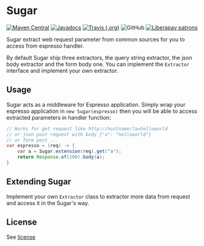 # Sugar

[![Maven Central](https://img.shields.io/maven-central/v/io.github.espresso4j/sugar.svg)](https://search.maven.org/artifact/io.github.espresso4j/sugar)
[![Javadocs](http://www.javadoc.io/badge/io.github.espresso4j/sugar.svg)](http://www.javadoc.io/doc/io.github.espresso4j/sugar)
[![Travis (.org)](https://img.shields.io/travis/espresso4j/sugar.svg)](https://travis-ci.org/espresso4j/sugar)
![GitHub](https://img.shields.io/github/license/espresso4j/sugar.svg)
[![Liberapay patrons](https://img.shields.io/liberapay/patrons/Sunng.svg)](https://liberapay.com/Sunng/donate)

Sugar extract web request parameter from common sources for you to
access from espresso handler.

By default Sugar ship three extractors, the query string extractor,
the json body extractor and the form body one. You can implement the
`Extractor` interface and implement your own extractor.

## Usage

Sugar acts as a middleware for Espresso application. Simply wrap your
espresso application in `new Sugar(espresso)` then you will be able to
access extracted parameters in handler function:

```java
// Works for get request like http://hostname/?a=helloworld
// or json post request with body {"a": "helloworld"}
// or form post ...
var espresso = (req) -> {
    var a = Sugar.extension(req).get("a");
    return Response.of(200).body(a);
}
```

## Extending Sugar

Implement your own `Extractor` class to extractor more data from
request and access it in the Sugar's way.

## License

See [license](https://github.com/espresso4j/sugar/blob/master/LICENSE)
